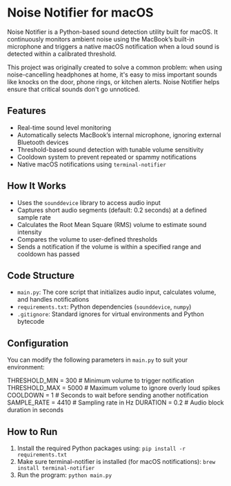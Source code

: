 # Noise Notifier for macOS

Noise Notifier is a Python-based sound detection utility built for macOS. It continuously monitors ambient noise using the MacBook’s built-in microphone and triggers a native macOS notification when a loud sound is detected within a calibrated threshold.

This project was originally created to solve a common problem: when using noise-cancelling headphones at home, it's easy to miss important sounds like knocks on the door, phone rings, or kitchen alerts. Noise Notifier helps ensure that critical sounds don't go unnoticed.

## Features

- Real-time sound level monitoring
- Automatically selects MacBook’s internal microphone, ignoring external Bluetooth devices
- Threshold-based sound detection with tunable volume sensitivity
- Cooldown system to prevent repeated or spammy notifications
- Native macOS notifications using `terminal-notifier`

## How It Works

- Uses the `sounddevice` library to access audio input
- Captures short audio segments (default: 0.2 seconds) at a defined sample rate
- Calculates the Root Mean Square (RMS) volume to estimate sound intensity
- Compares the volume to user-defined thresholds
- Sends a notification if the volume is within a specified range and cooldown has passed

## Code Structure

- `main.py`: The core script that initializes audio input, calculates volume, and handles notifications
- `requirements.txt`: Python dependencies (`sounddevice`, `numpy`)
- `.gitignore`: Standard ignores for virtual environments and Python bytecode

## Configuration

You can modify the following parameters in `main.py` to suit your environment:

THRESHOLD_MIN = 300       # Minimum volume to trigger notification
THRESHOLD_MAX = 5000      # Maximum volume to ignore overly loud spikes
COOLDOWN = 1              # Seconds to wait before sending another notification
SAMPLE_RATE = 4410        # Sampling rate in Hz
DURATION = 0.2            # Audio block duration in seconds

## How to Run

1. Install the required Python packages using:
   ```pip install -r requirements.txt```
2. Make sure terminal-notifier is installed (for macOS notifications):
   ```brew install terminal-notifier```
3. Run the program:
   ```python main.py```
